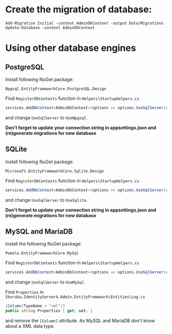 ﻿# Create the migration of database:

```
Add-Migration Initial -context AdminDbContext -output Data/Migrations
Update-Database -context AdminDbContext
```

# Using other database engines


## PostgreSQL

Install following NuGet package:

```
Npgsql.EntityFrameworkCore.PostgreSQL.Design
```

Find `RegisterDbContexts` function in `Helpers\StartupHelpers.cs`

```csharp
services.AddDbContext<AdminDbContext>(options => options.UseSqlServer(configuration.GetConnectionString(ConfigurationConsts.AdminConnectionStringKey), optionsSql => optionsSql.MigrationsAssembly(migrationsAssembly)));
```

and change  `UseSqlServer` to `UseNpgsql`.

**Don't forget to update your connection string in appsettings.json and (re)generate migrations for new database**


## SQLite


Install following NuGet package:

```
Microsoft.EntityFrameworkCore.Sqlite.Design
```

Find `RegisterDbContexts` function in `Helpers\StartupHelpers.cs`

```csharp
services.AddDbContext<AdminDbContext>(options => options.UseSqlServer(configuration.GetConnectionString(ConfigurationConsts.AdminConnectionStringKey), optionsSql => optionsSql.MigrationsAssembly(migrationsAssembly)));
```

and change  `UseSqlServer` to `UseSqlite`.

**Don't forget to update your connection string in appsettings.json and (re)generate migrations for new database**

## MySQL and MariaDB


Install the following NuGet package:
```
Pomelo.EntityFrameworkCore.MySql
```

Find `RegisterDbContexts` function in `Helpers\StartupHelpers.cs`

```csharp
services.AddDbContext<AdminDbContext>(options => options.UseSqlServer(configuration.GetConnectionString(ConfigurationConsts.AdminConnectionStringKey), optionsSql => optionsSql.MigrationsAssembly(migrationsAssembly)));
```

and change  `UseSqlServer` to `UseMySql`.

Find `Properties` in `Skoruba.IdentityServer4.Admin.EntityFramework\Entities\Log.cs`

```csharp
[Column(TypeName = "xml")]
public string Properties { get; set; }
```

and remove the `[Column]` attribute. As MySQL and MariaDB don't know about a XML data type.
